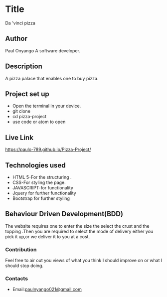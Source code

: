 # Title
 Da 'vinci pizza


## Author
 Paul Onyango
 A software developer.


## Description
A pizza palace that enables one to buy pizza.


## Project set up
 * Open the terminal in your device.
 * git clone
 * cd pizza-project
 * use code or atom to open


## Live Link
 https://paulo-789.github.io/Pizza-Project/

## Technologies used
* HTML 5-For the structuring .
* CSS-For styling the page.
* JAVASCRIPT-for functionality
* Jquery for further functionality
* Bootstrap for further styling


## Behaviour Driven Development(BDD)
The website requires one to enter the size the select the crust and the topping .Then you are required to select the mode of delivery either you pick it up,or we deliver it to you at a cost.

### Contribution
 Feel free to air out you views of what you think I should improve on or what I should stop doing.

 ### Contacts
  
  * Email:paulnyango021@gmail.com